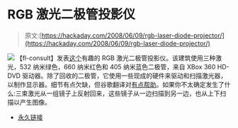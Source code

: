 # RGB 激光二极管投影仪

> 原文:[https://hackaday.com/2008/06/09/rgb-laser-diode-projector/](https://hackaday.com/2008/06/09/rgb-laser-diode-projector/)

![](../Images/3cf2b5d11858da714278e8b6cfb23453.png)
【fl-consult】发表[这个](http://www.laserblog.de/2008/05/25/mini-rgb-projektor-mit-405nm-hd-dvd-diode/)有趣的 RGB 激光二极管投影仪。该建筑使用三种激光，532 纳米绿色，660 纳米红色和 405 纳米蓝色二极管，来自 XBox 360 HD-DVD 驱动器。除了回收的二极管，它使用一些现成的硬件来驱动和扫描激光器，以制作显示器。细节有点欠缺，但谷歌翻译对[有点帮助](http://translate.google.com/translate?hl=en&sl=de&u=http://www.laserblog.de/2008/05/25/mini-rgb-projektor-mit-405nm-hd-dvd-diode/&sa=X&oi=translate&resnum=4&ct=result&prev=/search%3Fq%3Dhd-dvd%2Bdiode%26hl%3Den%26safe%3Doff%26client%3Dfirefox-a%26rls%3Dorg.mozilla:en-US:official%26hs%3DyUu)。如果你不太确定发生了什么:三束激光从一组镜子上反射回来，这些镜子从一边扫描到另一边，也从上下扫描以产生图像。

*   [永久链接](http://www.laserblog.de/2008/05/25/mini-rgb-projektor-mit-405nm-hd-dvd-diode/)